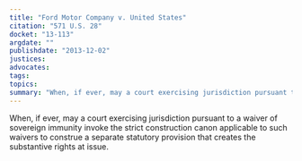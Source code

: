```yaml
---
title: "Ford Motor Company v. United States"
citation: "571 U.S. 28"
docket: "13-113"
argdate: ""
publishdate: "2013-12-02"
justices:
advocates:
tags:
topics:
summary: "When, if ever, may a court exercising jurisdiction pursuant to a waiver of sovereign immunity invoke the strict construction canon applicable to such waivers to construe a separate statutory provision that creates the substantive rights at issue."
---
```

When, if ever, may a court exercising jurisdiction pursuant to a waiver of sovereign immunity invoke the strict construction canon applicable to such waivers to construe a separate statutory provision that creates the substantive rights at issue.

